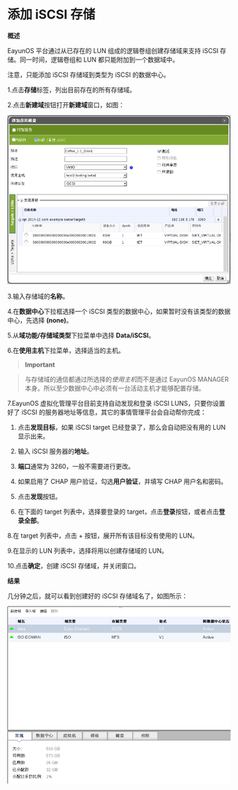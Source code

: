 # 添加 iSCSI 存储

**概述**

EayunOS 平台通过从已存在的 LUN 组成的逻辑卷组创建存储域来支持 iSCSI
存储。同一时间，逻辑卷组和 LUN 都只能附加到一个数据域中。

注意，只能添加 iSCSI 存储域到类型为 iSCSI 的数据中心。

1.点击**存储**标签，列出目前存在的所有存储域。

2.点击**新建域**按钮打开**新建域**窗口，如图：

![添加 iSCSI 存储](../images/storage-add-iscsi.png)

3.输入存储域的**名称**。

4.在**数据中心**下拉框选择一个 iSCSI
类型的数据中心，如果暂时没有该类型的数据中心，先选择 **(none)**。

5.从**域功能/存储域类型**下拉菜单中选择 **Data/iSCSI**。

6.在**使用主机**下拉菜单，选择适当的主机。

> **Important**

> 与存储域的通信都通过所选择的*使用主机*而不是通过 EayunOS
> MANAGER本身。所以至少数据中心中必须有一台活动主机才能够配置存储。

7.EayunOS 虚拟化管理平台目前支持自动发现和登录 iSCSI LUNS，只要你设置好了
iSCSI 的服务器地址等信息，其它的事情管理平台会自动帮你完成：

1.  点击**发现目标**，如果 iSCSI target 已经登录了，那么会自动把没有用的
    LUN 显示出来。

2.  输入 iSCSI 服务器的**地址**。

3.  **端口**通常为 3260，一般不需要进行更改。

4.  如果启用了 CHAP 用户验证，勾选**用户验证**，并填写 CHAP 用户名和密码。

5.  点击**发现**按钮。

6.  在下面的 target 列表中，选择要登录的
    target，点击**登录**按钮，或者点击**登录全部**。

8.在 target 列表中，点击 + 按钮，展开所有该目标没有使用的 LUN。

9.在显示的 LUN 列表中，选择将用以创建存储域的 LUN。

10.点击**确定**，创建 iSCSI 存储域，并关闭窗口。

**结果**

几分钟之后，就可以看到创建好的 iSCSI 存储域名了，如图所示：

![完成 iSCSI 存储域的搭建](../images/storage-add-iscsi-done.png)
